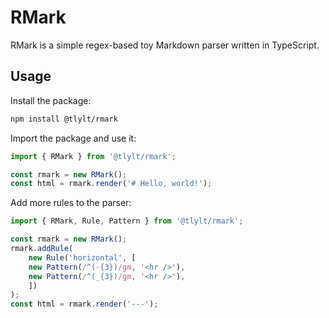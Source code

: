 # RMark

RMark is a simple regex-based toy Markdown parser written in TypeScript.

## Usage

Install the package:

```bash
npm install @tlylt/rmark
```

Import the package and use it:
```typescript
import { RMark } from '@tlylt/rmark';

const rmark = new RMark();
const html = rmark.render('# Hello, world!');
```

Add more rules to the parser:

```typescript
import { RMark, Rule, Pattern } from '@tlylt/rmark';

const rmark = new RMark();
rmark.addRule(
    new Rule('horizontal', [
    new Pattern(/^(-{3})/gm, '<hr />'),
    new Pattern(/^(_{3})/gm, '<hr />'),
    ])
);
const html = rmark.render('---');
```